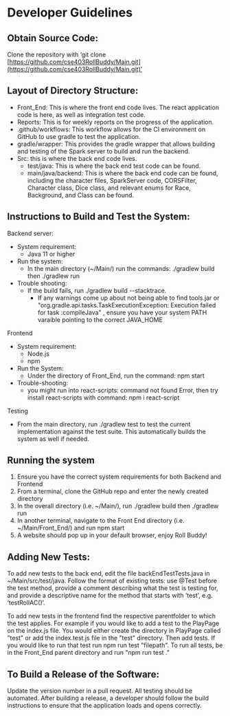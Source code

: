 # Developer Guidelines

## Obtain Source Code:

Clone the repository with ‘git clone [https://github.com/cse403RollBuddy/Main.git](https://github.com/cse403RollBuddy/Main.git)’


## Layout of Directory Structure:

- Front_End: This is where the front end code lives. The react application code is here, as well as integration test code.
- Reports: This is for weekly reports on the progress of the application.
- .github/workflows: This workflow allows for the CI environment on GitHub to use gradle to test the application.
- gradle/wrapper: This provides the gradle wrapper that allows building and testing of the Spark server to build and run the backend.
- Src: this is where the back end code lives.
  - test/java: This is where the back end test code can be found.
  - main/java/backend: This is where the back end code can be found, including the character files, SparkServer code, CORSFilter, Character class, Dice class, and relevant enums for Race, Background, and Class can be found.

## Instructions to Build and Test the System:

Backend server:

- System requirement:
  - Java 11 or higher
- Run the system:
  - In the main directory (~/Main/) run the commands: ./gradlew build then ./gradlew run
- Trouble shooting:
  - If the build fails, run ./gradlew build --stacktrace.
    - If any warnings come up about not being able to find tools.jar or "org.gradle.api.tasks.TaskExecutionException: Execution failed for task :compileJava" , ensure you have your system PATH varaible pointing to the correct JAVA_HOME

Frontend

- System requirement:
  - Node.js
  - npm
- Run the System:
  - Under the directory of Front_End, run the command: npm start
- Trouble-shooting:
  - you might run into react-scripts: command not found Error, then try install react-scripts with command: npm i react-script

Testing

- From the main directory, run ./gradlew test to test the current implementation against the test suite. This automatically builds the system as well if needed.

## Running the system

1. Ensure you have the correct system requirements for both Backend and Frontend
2. From a terminal, clone the GitHub repo and enter the newly created directory
3. In the overall directory (i.e. ~/Main/), run ./gradlew build then ./gradlew run
4. In another terminal, navigate to the Front End directory (i.e. ~/Main/Front_End/) and run npm start
5. A website should pop up in your default browser, enjoy Roll Buddy!

## Adding New Tests:

To add new tests to the back end, edit the file backEndTestTests.java in ~/Main/src/test/java. Follow the format of existing tests: use @Test before the test method, provide a comment describing what the test is testing for, and provide a descriptive name for the method that starts with ‘test’, e.g. ‘testRollAC()’.

To add new tests in the frontend find the respective parentfolder to which the test applies. For example if you would like to add a test to the PlayPage on the index.js file. You would either create the directory in PlayPage called "test" or add the index.test.js file in the "test" directory. Then add tests. If you would like to run that test run npm run test "filepath". To run all tests, be in the Front_End parent directory and run "npm run test ."

## To Build a Release of the Software:

Update the version number in a pull request. All testing should be automated. After building a release, a developer should follow the build instructions to ensure that the application loads and opens correctly.

